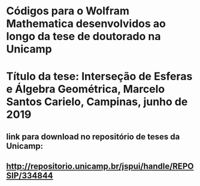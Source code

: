 # Códigos para o Wolfram Mathematica desenvolvidos ao longo da tese de doutorado na Unicamp
# Título da tese: Interseção de Esferas e Álgebra Geométrica, Marcelo Santos Carielo, Campinas, junho de 2019


## link para download no repositório de teses da Unicamp:
## http://repositorio.unicamp.br/jspui/handle/REPOSIP/334844

